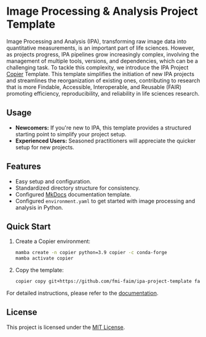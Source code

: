 <!-- start introduction -->
# Image Processing & Analysis Project Template
Image Processing and Analysis (IPA), transforming raw image data into quantitative measurements, is an important part of life sciences. However, as projects progress, IPA pipelines grow increasingly complex, involving the management of multiple tools, versions, and dependencies, which can be a challenging task. To tackle this complexity, we introduce the IPA Project [Copier](https://copier.readthedocs.io/en/stable/) Template. This template simplifies the initiation of new IPA projects and streamlines the reorganization of existing ones, contributing to research that is more Findable, Accessible, Interoperable, and Reusable (FAIR) promoting efficiency, reproducibility, and reliability in life sciences research.

## Usage
* **Newcomers:**
    If you're new to IPA, this template provides a structured starting point to simplify your project setup.
* **Experienced Users:**
    Seasoned practitioners will appreciate the quicker setup for new projects.

## Features
* Easy setup and configuration.
* Standardized directory structure for consistency.
* Configured [MkDocs](https://www.mkdocs.org/) documentation template.
* Configured `environment.yaml` to get started with image processing and analysis in Python.
<!-- end introduction -->

## Quick Start
1. Create a Copier environment:
    ```bash
    mamba create -n copier python=3.9 copier -c conda-forge
    mamba activate copier
    ```
2. Copy the template:
    ```bash
    copier copy git+https://github.com/fmi-faim/ipa-project-template faim_demo-project
    ```

For detailed instructions, please refer to the [documentation](https://fmi-faim.github.io/ipa-project-template/setup.html).

## License
This project is licensed under the [MIT License](LICENSE).
